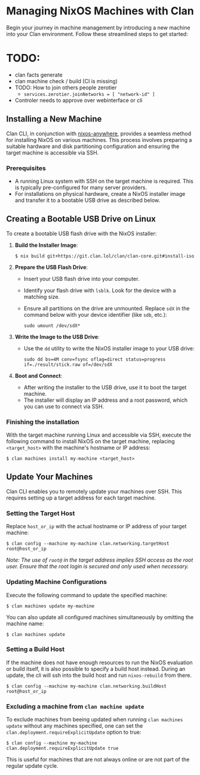 # Managing NixOS Machines with Clan

Begin your journey in machine management by introducing a new machine into your Clan environment. Follow these streamlined steps to get started:



# TODO:
* clan facts generate
* clan machine check / build (CI is missing)
* TODO: How to join others people zerotier
  * `services.zerotier.joinNetworks = [ "network-id" ]`
* Controler needs to approve over webinterface or cli


## Installing a New Machine

Clan CLI, in conjunction with [nixos-anywhere](https://github.com/nix-community/nixos-anywhere), provides a seamless method for installing NixOS on various machines.
This process involves preparing a suitable hardware and disk partitioning configuration and ensuring the target machine is accessible via SSH.

### Prerequisites

- A running Linux system with SSH on the target machine is required. This is typically pre-configured for many server providers.
- For installations on physical hardware, create a NixOS installer image and transfer it to a bootable USB drive as described below.

## Creating a Bootable USB Drive on Linux

To create a bootable USB flash drive with the NixOS installer:

1. **Build the Installer Image**:

   ```shellSession
   $ nix build git+https://git.clan.lol/clan/clan-core.git#install-iso
   ```

2. **Prepare the USB Flash Drive**:

   - Insert your USB flash drive into your computer.
   - Identify your flash drive with `lsblk`. Look for the device with a matching size.
   - Ensure all partitions on the drive are unmounted. Replace `sdX` in the command below with your device identifier (like `sdb`, etc.):

     ```shellSession
     sudo umount /dev/sdX*
     ```

3. **Write the Image to the USB Drive**:

   - Use the `dd` utility to write the NixOS installer image to your USB drive:

     ```shellSession
     sudo dd bs=4M conv=fsync oflag=direct status=progress if=./result/stick.raw of=/dev/sdX
     ```

4. **Boot and Connect**:
   - After writing the installer to the USB drive, use it to boot the target machine.
   - The installer will display an IP address and a root password, which you can use to connect via SSH.

### Finishing the installation

With the target machine running Linux and accessible via SSH, execute the following command to install NixOS on the target machine, replacing `<target_host>` with the machine's hostname or IP address:

```shellSession
$ clan machines install my-machine <target_host>
```

## Update Your Machines

Clan CLI enables you to remotely update your machines over SSH. This requires setting up a target address for each target machine.

### Setting the Target Host

Replace `host_or_ip` with the actual hostname or IP address of your target machine:

```shellSession
$ clan config --machine my-machine clan.networking.targetHost root@host_or_ip
```

_Note: The use of `root@` in the target address implies SSH access as the root user.
Ensure that the root login is secured and only used when necessary._

### Updating Machine Configurations

Execute the following command to update the specified machine:

```shellSession
$ clan machines update my-machine
```

You can also update all configured machines simultaneously by omitting the machine name:

```shellSession
$ clan machines update
```

### Setting a Build Host

If the machine does not have enough resources to run the NixOS evaluation or build itself,
it is also possible to specify a build host instead.
During an update, the cli will ssh into the build host and run `nixos-rebuild` from there.

```shellSession
$ clan config --machine my-machine clan.networking.buildHost root@host_or_ip
```

### Excluding a machine from `clan machine update`

To exclude machines from beeing updated when running `clan machines update` without any machines specified,
one can set the `clan.deployment.requireExplicitUpdate` option to true:


```shellSession
$ clan config --machine my-machine clan.deployment.requireExplicitUpdate true
```

This is useful for machines that are not always online or are not part of the regular update cycle.
